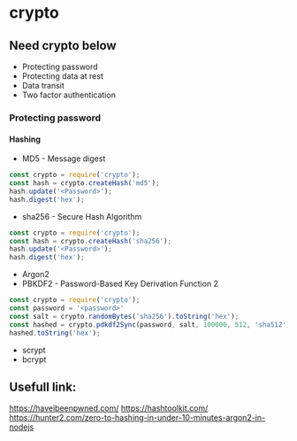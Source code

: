# crypto

## Need crypto below 
* Protecting password 
* Protecting data at rest 
* Data transit 
* Two factor authentication


### Protecting password 

#### Hashing 

* MD5 - Message digest 

```js 
const crypto = require('crypto');
const hash = crypto.createHash('md5');
hash.update('<Password>');
hash.digest('hex');
```

* sha256 - Secure Hash Algorithm  

```js 
const crypto = require('crypto');
const hash = crypto.createHash('sha256');
hash.update('<Password>');
hash.digest('hex');
```

* Argon2 
* PBKDF2 - Password-Based Key Derivation Function 2

```js
const crypto = require('crypto');
const password = '<password>'
const salt = crypto.randomBytes('sha256').toString('hex');
const hashed = crypto.pdkdf2Sync(password, salt, 100000, 512, 'sha512')
hashed.toString('hex');
```
* scrypt
* bcrypt





## Usefull link:

https://haveibeenpwned.com/
https://hashtoolkit.com/
https://hunter2.com/zero-to-hashing-in-under-10-minutes-argon2-in-nodejs
